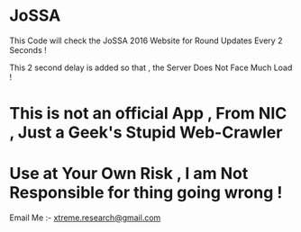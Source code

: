 # JoSSA
This Code will check the JoSSA 2016 Website for Round Updates Every 2 Seconds ! 

This 2 second delay is added so that , the Server Does Not Face Much Load ! 

# This is not an official App , From NIC , Just a Geek's Stupid Web-Crawler 
# Use  at Your Own Risk , I am Not Responsible for thing going wrong !

Email Me :- xtreme.research@gmail.com

